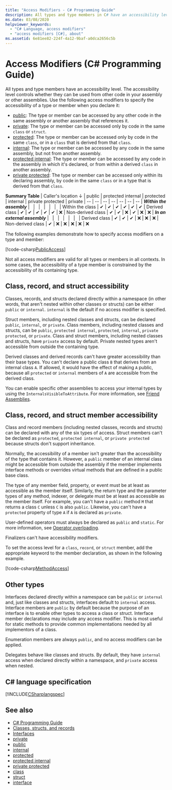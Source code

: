 ```yaml
---
title: "Access Modifiers - C# Programming Guide"
description: All types and type members in C# have an accessibility level which controls whether they can be used from other code. Review this list of access modifiers.
ms.date: 03/08/2020
helpviewer_keywords: 
  - "C# Language, access modifiers"
  - "access modifiers [C#], about"
ms.assetid: 6e81ee82-224f-4a12-9baf-a0dca2656c5b
---
```

# Access Modifiers (C# Programming Guide)

All types and type members have an accessibility level. The accessibility level controls whether they can be used from other code in your assembly or other assemblies. Use the following access modifiers to specify the accessibility of a type or member when you declare it:

- [public](../../language-reference/keywords/public.md): The type or member can be accessed by any other code in the same assembly or another assembly that references it.
- [private](../../language-reference/keywords/private.md): The type or member can be accessed only by code in the same `class` or `struct`.
- [protected](../../language-reference/keywords/protected.md): The type or member can be accessed only by code in the same `class`, or in a `class` that is derived from that `class`.
- [internal](../../language-reference/keywords/internal.md): The type or member can be accessed by any code in the same assembly, but not from another assembly.
- [protected internal](../../language-reference/keywords/protected-internal.md): The type or member can be accessed by any code in the assembly in which it's declared, or from within a derived `class` in another assembly.
- [private protected](../../language-reference/keywords/private-protected.md): The type or member can be accessed only within its declaring assembly, by code in the same `class` or in a type that is derived from that `class`.

**Summary Table**
| Caller's location ↓  | public | protected internal | protected | internal | private protected | private
| -- | -- | -- | -- | -- | -- | --
| ***Within the assembly*** |   |   |   |   |   |  
| Within the class | ✔ | ✔ | ✔ | ✔ | ✔ | ✔
| Derived class | ✔ | ✔ | ✔ | ✔ | ✔ | ❌
| Non-derived class | ✔ | ✔ | ❌ | ✔ | ❌ | ❌
| ***In an external assembly*** |   |   |   |   |   |  
| Derived class | ✔ | ✔ | ✔ | ❌ | ❌ | ❌
| Non-derived class | ✔ | ❌ | ❌ | ❌ | ❌ | ❌

The following examples demonstrate how to specify access modifiers on a type and member:

[!code-csharp[PublicAccess](~/samples/snippets/csharp/objectoriented/accessmodifiers.cs#PublicAccess)]

Not all access modifiers are valid for all types or members in all contexts. In some cases, the accessibility of a type member is constrained by the accessibility of its containing type.

## Class, record, and struct accessibility  

Classes, records, and structs declared directly within a namespace (in other words, that aren't nested within other classes or structs) can be either `public` or `internal`. `internal` is the default if no access modifier is specified.

Struct members, including nested classes and structs, can be declared `public`, `internal`, or `private`. Class members, including nested classes and structs, can be `public`, `protected internal`, `protected`, `internal`, `private protected`, or `private`. Class and struct members,  including nested classes and structs, have `private` access by default. Private nested types aren't accessible from outside the containing type.

Derived classes and derived records can't have greater accessibility than their base types. You can't declare a public class `B` that derives from an internal class `A`. If allowed, it would have the effect of making `A` public, because all `protected` or `internal` members of `A` are accessible from the derived class.

You can enable specific other assemblies to access your internal types by using the `InternalsVisibleToAttribute`. For more information, see [Friend Assemblies](../../../standard/assembly/friend.md).

## Class, record, and struct member accessibility  

Class and record members (including nested classes, records and structs) can be declared with any of the six types of access. Struct members can't be declared as `protected`, `protected internal`, or `private protected` because structs don't support inheritance.

Normally, the accessibility of a member isn't greater than the accessibility of the type that contains it. However, a `public` member of an internal class might be accessible from outside the assembly if the member implements interface methods or overrides virtual methods that are defined in a public base class.

The type of any member field, property, or event must be at least as accessible as the member itself. Similarly, the return type and the parameter types of any method, indexer, or delegate must be at least as accessible as the member itself. For example, you can't have a `public` method `M` that returns a class `C` unless `C` is also `public`. Likewise, you can't have a `protected` property of type `A` if `A` is declared as `private`.

User-defined operators must always be declared as `public` and `static`. For more information, see [Operator overloading](../../language-reference/operators/operator-overloading.md).

Finalizers can't have accessibility modifiers.

To set the access level for a `class`, `record`, or `struct` member, add the appropriate keyword to the member declaration, as shown in the following example.

[!code-csharp[MethodAccess](~/samples/snippets/csharp/objectoriented/accessmodifiers.cs#MethodAccess)]

## Other types

Interfaces declared directly within a namespace can be `public` or `internal` and, just like classes and structs, interfaces default to `internal` access. Interface members are `public` by default because the purpose of an interface is to enable other types to access a class or struct. Interface member declarations may include any access modifier. This is most useful for static methods to provide common implementations needed by all implementors of a class.

Enumeration members are always `public`, and no access modifiers can be applied.

Delegates behave like classes and structs. By default, they have `internal` access when declared directly within a namespace, and `private` access when nested.

## C# language specification

[!INCLUDE[CSharplangspec](~/includes/csharplangspec-md.md)]  

## See also

- [C# Programming Guide](../index.md)
- [Classes, structs, and records](/dotnet/csharp/fundamentals/object-oriented)
- [Interfaces](../../fundamentals/types/interfaces.md)
- [private](../../language-reference/keywords/private.md)
- [public](../../language-reference/keywords/public.md)
- [internal](../../language-reference/keywords/internal.md)
- [protected](../../language-reference/keywords/protected.md)
- [protected internal](../../language-reference/keywords/protected-internal.md)
- [private protected](../../language-reference/keywords/private-protected.md)
- [class](../../language-reference/keywords/class.md)
- [struct](../../language-reference/builtin-types/struct.md)
- [interface](../../language-reference/keywords/interface.md)
